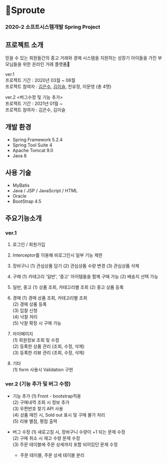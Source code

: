 # 👶Sproute
### 2020-2 소프트시스템개발 Spring Project  

## 프로젝트 소개
믿을 수 있는 회원들간의 중고 거래와 경매 시스템을 지원하는 성장기 아이들을 가진 부모님들을 위한 온라인 거래 플랫폼🤱

ver.1  
프로젝트 기간 : 2020년 03월 ~ 06월  
프로젝트 참여자 :  [김은수](https://github.com/eunsoo999), [김이슬](https://github.com/acornSeul), 천유정, 이문영 (총 4명)  

ver.2 <버그수정 및 기능 추가>  
프로젝트 기간 : 2021년 01월 ~  
프로젝트 참여자 : 김은수, 김이슬  

## 개발 환경

 - Spring Framework 5.2.4 
 - Spring Tool Suite 4 
 - Apache Tomcat 9.0 
 - Java 8

## 사용 기술

 - MyBatis
 - Java / JSP / JavaScript / HTML 
 - Oracle 
 - BootStrap 4.5

## 주요기능소개
### ver.1

 1. 로그인 / 회원가입

 2. Interceptor를 이용해 비로그인시 일부 기능 제한

 3. 장바구니
(1) 관심상품 담기
(2) 관심상품 수량 변경
(3) 관심상품 삭제

 4. 구매
 (1) 카테고리 '일반', '중고' 아이템들을 함께 구매 가능
 (2) 배송지 선택 가능

 5. 일반, 중고 
(1) 상품 조회, 카테고리별 조회
(2) 중고 상품 등록

 6. 경매
(1) 경매 상품 조회, 카테고리별 조회  
(2) 경매 상품 등록  
(3) 입찰 신청  
(4) 낙찰 처리   
(5) 낙찰 확정 시 구매 가능  

 8. 마이페이지  
(1) 회원정보 조회 및 수정  
(2) 등록한 상품 관리 (조회, 수정, 삭제)  
(3) 등록한 리뷰 관리 (조회, 수정, 삭제)  

 9. 기타  
(1) form 사용시 Validation 구현  

### ver.2 (기능 추가 및 버그 수정)
- 기능 추가
(1) Front - bootstrap적용  
(2) 구매내역 조회 시 정보 추가  
(3) 우편번호 찾기 API 사용  
(4) 상품 매진 시, Sold out 표시 및 구매 불가 처리  
(5) 리뷰 별점, 평점 출력  

- 버그 수정
(1) 새로고침 시, 장바구니 수량이 +1 되는 문제 수정  
(2) 구매 취소 시 재고 수량 문제 수정  
(3) 주문 테이블에 주문 상세까지 포함 되어있던 문제 수정  
    - 주문 테이블, 주문 상세 테이블 분리  
